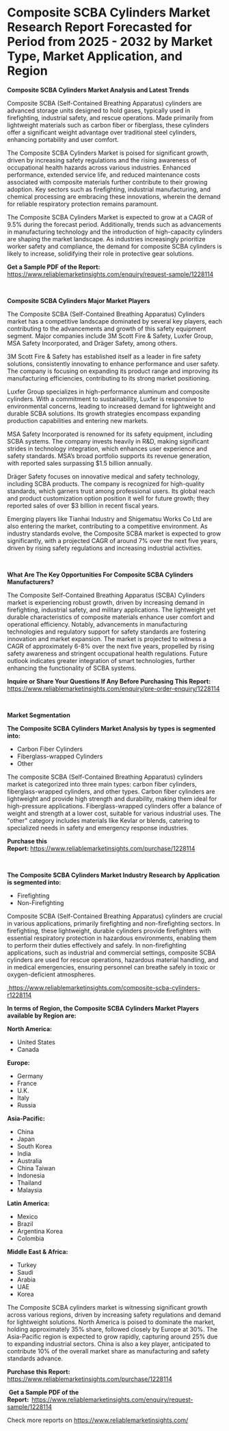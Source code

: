 <p><h1>Composite SCBA Cylinders Market Research Report Forecasted for Period from 2025 -  2032 by Market Type, Market Application, and Region</h1></p><p><strong>Composite SCBA Cylinders Market Analysis and Latest Trends</strong></p>
<p><p>Composite SCBA (Self-Contained Breathing Apparatus) cylinders are advanced storage units designed to hold gases, typically used in firefighting, industrial safety, and rescue operations. Made primarily from lightweight materials such as carbon fiber or fiberglass, these cylinders offer a significant weight advantage over traditional steel cylinders, enhancing portability and user comfort.</p><p>The Composite SCBA Cylinders Market is poised for significant growth, driven by increasing safety regulations and the rising awareness of occupational health hazards across various industries. Enhanced performance, extended service life, and reduced maintenance costs associated with composite materials further contribute to their growing adoption. Key sectors such as firefighting, industrial manufacturing, and chemical processing are embracing these innovations, wherein the demand for reliable respiratory protection remains paramount.</p><p>The Composite SCBA Cylinders Market is expected to grow at a CAGR of 9.5% during the forecast period. Additionally, trends such as advancements in manufacturing technology and the introduction of high-capacity cylinders are shaping the market landscape. As industries increasingly prioritize worker safety and compliance, the demand for composite SCBA cylinders is likely to increase, solidifying their role in protective gear solutions.</p></p>
<p><strong>Get a Sample PDF of the Report:&nbsp;</strong> <a href="https://www.reliablemarketinsights.com/enquiry/request-sample/1228114?utm_campaign=2100&utm_medium=2&utm_source=Github&utm_content=ia&utm_term=18022025&utm_id=composite-scba-cylinders">https://www.reliablemarketinsights.com/enquiry/request-sample/1228114</a></p>
<p>&nbsp;</p>
<p><strong>Composite SCBA Cylinders Major Market Players</strong></p>
<p><p>The Composite SCBA (Self-Contained Breathing Apparatus) Cylinders market has a competitive landscape dominated by several key players, each contributing to the advancements and growth of this safety equipment segment. Major companies include 3M Scott Fire & Safety, Luxfer Group, MSA Safety Incorporated, and Dräger Safety, among others.</p><p>3M Scott Fire & Safety has established itself as a leader in fire safety solutions, consistently innovating to enhance performance and user safety. The company is focusing on expanding its product range and improving its manufacturing efficiencies, contributing to its strong market positioning.</p><p>Luxfer Group specializes in high-performance aluminum and composite cylinders. With a commitment to sustainability, Luxfer is responsive to environmental concerns, leading to increased demand for lightweight and durable SCBA solutions. Its growth strategies encompass expanding production capabilities and entering new markets.</p><p>MSA Safety Incorporated is renowned for its safety equipment, including SCBA systems. The company invests heavily in R&D, making significant strides in technology integration, which enhances user experience and safety standards. MSA’s broad portfolio supports its revenue generation, with reported sales surpassing $1.5 billion annually.</p><p>Dräger Safety focuses on innovative medical and safety technology, including SCBA products. The company is recognized for high-quality standards, which garners trust among professional users. Its global reach and product customization option position it well for future growth; they reported sales of over $3 billion in recent fiscal years.</p><p>Emerging players like Tianhai Industry and Shigematsu Works Co Ltd are also entering the market, contributing to a competitive environment. As industry standards evolve, the Composite SCBA market is expected to grow significantly, with a projected CAGR of around 7% over the next five years, driven by rising safety regulations and increasing industrial activities.</p></p>
<p>&nbsp;</p>
<p><strong>What Are The Key Opportunities For Composite SCBA Cylinders Manufacturers?</strong></p>
<p><p>The Composite Self-Contained Breathing Apparatus (SCBA) Cylinders market is experiencing robust growth, driven by increasing demand in firefighting, industrial safety, and military applications. The lightweight yet durable characteristics of composite materials enhance user comfort and operational efficiency. Notably, advancements in manufacturing technologies and regulatory support for safety standards are fostering innovation and market expansion. The market is projected to witness a CAGR of approximately 6-8% over the next five years, propelled by rising safety awareness and stringent occupational health regulations. Future outlook indicates greater integration of smart technologies, further enhancing the functionality of SCBA systems.</p></p>
<p><strong>Inquire or Share Your Questions If Any Before Purchasing This Report:</strong> <a href="https://www.reliablemarketinsights.com/enquiry/pre-order-enquiry/1228114?utm_campaign=2100&utm_medium=2&utm_source=Github&utm_content=ia&utm_term=18022025&utm_id=composite-scba-cylinders">https://www.reliablemarketinsights.com/enquiry/pre-order-enquiry/1228114</a></p>
<p>&nbsp;</p>
<p><strong>Market Segmentation</strong></p>
<p><strong>The Composite SCBA Cylinders Market Analysis by types is segmented into:</strong></p>
<p><ul><li>Carbon Fiber Cylinders</li><li>Fiberglass-wrapped Cylinders</li><li>Other</li></ul></p>
<p><p>The composite SCBA (Self-Contained Breathing Apparatus) cylinders market is categorized into three main types: carbon fiber cylinders, fiberglass-wrapped cylinders, and other types. Carbon fiber cylinders are lightweight and provide high strength and durability, making them ideal for high-pressure applications. Fiberglass-wrapped cylinders offer a balance of weight and strength at a lower cost, suitable for various industrial uses. The "other" category includes materials like Kevlar or blends, catering to specialized needs in safety and emergency response industries.</p></p>
<p><strong>Purchase this Report:&nbsp;</strong><a href="https://www.reliablemarketinsights.com/purchase/1228114?utm_campaign=2100&utm_medium=2&utm_source=Github&utm_content=ia&utm_term=18022025&utm_id=composite-scba-cylinders">https://www.reliablemarketinsights.com/purchase/1228114</a></p>
<p>&nbsp;</p>
<p><strong>The Composite SCBA Cylinders Market Industry Research by Application is segmented into:</strong></p>
<p><ul><li>Firefighting</li><li>Non-Firefighting</li></ul></p>
<p><p>Composite SCBA (Self-Contained Breathing Apparatus) cylinders are crucial in various applications, primarily firefighting and non-firefighting sectors. In firefighting, these lightweight, durable cylinders provide firefighters with essential respiratory protection in hazardous environments, enabling them to perform their duties effectively and safely. In non-firefighting applications, such as industrial and commercial settings, composite SCBA cylinders are used for rescue operations, hazardous material handling, and in medical emergencies, ensuring personnel can breathe safely in toxic or oxygen-deficient atmospheres.</p></p>
<p><a href="https://www.reliablemarketinsights.com/composite-scba-cylinders-r1228114?utm_campaign=2100&utm_medium=2&utm_source=Github&utm_content=ia&utm_term=18022025&utm_id=composite-scba-cylinders">&nbsp;https://www.reliablemarketinsights.com/composite-scba-cylinders-r1228114</a></p>
<p><strong>In terms of Region, the Composite SCBA Cylinders Market Players available by Region are:</strong></p>
<p>
    <p> <strong> North America: </strong>
        <ul>
            <li>United States</li>
            <li>Canada</li>
        </ul>
        </p> 
    <p> <strong> Europe: </strong>
        <ul>
            <li>Germany</li>
            <li>France</li>
            <li>U.K.</li>
            <li>Italy</li>
            <li>Russia</li>
        </ul>
        </p> 
    <p> <strong> Asia-Pacific: </strong>
        <ul>
            <li>China</li>
            <li>Japan</li>
            <li>South Korea</li>
            <li>India</li>
            <li>Australia</li>
            <li>China Taiwan</li>
            <li>Indonesia</li>
            <li>Thailand</li>
            <li>Malaysia</li>
        </ul>
        </p> 
    <p> <strong> Latin America: </strong>
        <ul>
            <li>Mexico</li>
            <li>Brazil</li>
            <li>Argentina Korea</li>
            <li>Colombia</li>
        </ul>
        </p> 
    <p> <strong> Middle East & Africa: </strong>
        <ul>
            <li>Turkey</li>
            <li>Saudi</li>
            <li>Arabia</li>
            <li>UAE</li>
            <li>Korea</li>
        </ul>
    </p>
    </p>
<p><p>The Composite SCBA cylinders market is witnessing significant growth across various regions, driven by increasing safety regulations and demand for lightweight solutions. North America is poised to dominate the market, holding approximately 35% share, followed closely by Europe at 30%. The Asia-Pacific region is expected to grow rapidly, capturing around 25% due to expanding industrial sectors. China is also a key player, anticipated to contribute 10% of the overall market share as manufacturing and safety standards advance.</p></p>
<p><strong>Purchase this Report: </strong><a href="https://www.reliablemarketinsights.com/purchase/1228114?utm_campaign=2100&utm_medium=2&utm_source=Github&utm_content=ia&utm_term=18022025&utm_id=composite-scba-cylinders">https://www.reliablemarketinsights.com/purchase/1228114</a></p>
<p>&nbsp;<strong>Get a Sample PDF of the Report:&nbsp;&nbsp;</strong><a href="https://www.reliablemarketinsights.com/enquiry/request-sample/1228114?utm_campaign=2100&utm_medium=2&utm_source=Github&utm_content=ia&utm_term=18022025&utm_id=composite-scba-cylinders">https://www.reliablemarketinsights.com/enquiry/request-sample/1228114</a></p>
<p><strong></strong></p>
<p>Check more reports on <a href="https://www.reliablemarketinsights.com/?utm_campaign=2100&utm_medium=2&utm_source=Github&utm_content=ia&utm_term=18022025&utm_id=composite-scba-cylinders">https://www.reliablemarketinsights.com/</a></p>